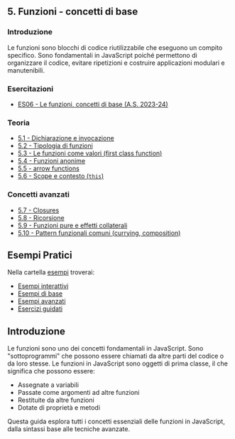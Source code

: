 ## 5. **Funzioni - concetti di base**

### Introduzione
Le funzioni sono blocchi di codice riutilizzabile che eseguono un compito specifico. Sono fondamentali in JavaScript poiché permettono di organizzare il codice, evitare ripetizioni e costruire applicazioni modulari e manutenibili.

### Esercitazioni
- [ES06 - Le funzioni, concetti di base (A.S. 2023-24)](<https://docs.google.com/presentation/d/15zyQuF8ONwm0vMEUXAgpgIBCgbRqWQTsL9IIXiVcdY0/edit?usp=sharing>)

### Teoria
- [5.1 - Dichiarazione e invocazione](<05.01 - Dichiarazione e invocazione.md>) 
- [5.2 - Tipologia di funzioni](<05.02 - Tipologia di funzioni.md>) 
- [5.3 - Le funzioni come valori (first class function)](<05.03 - Le funzioni come valori (first class function).md>) 
- [5.4 - Funzioni anonime](<05.04 - Funzioni anonime.md>) 
- [5.5 - arrow functions](<05.05 - arrow functions.md>) 
- [5.6 - Scope e contesto (`this`)](<05.06 - Scope e contesto (this).md>)

### Concetti avanzati
- [5.7 - Closures](<05.07 - Closures.md>)
- [5.8 - Ricorsione](<05.08 - Ricorsione.md>)
- [5.9 - Funzioni pure e effetti collaterali](<05.09 - Funzioni pure e effetti collaterali.md>)
- [5.10 - Pattern funzionali comuni (currying, composition)](<05.10 - Pattern funzionali comuni.md>)

## Esempi Pratici

Nella cartella [esempi](esempi/) troverai:

- [Esempi interattivi](esempi/index.html)
- [Esempi di base](esempi/esempi-base.js)
- [Esempi avanzati](esempi/esempi-avanzati.js)
- [Esercizi guidati](esempi/esercizi-guidati.md)

## Introduzione

Le funzioni sono uno dei concetti fondamentali in JavaScript. Sono "sottoprogrammi" che possono essere chiamati da altre parti del codice o da loro stesse. Le funzioni in JavaScript sono oggetti di prima classe, il che significa che possono essere:

- Assegnate a variabili
- Passate come argomenti ad altre funzioni 
- Restituite da altre funzioni
- Dotate di proprietà e metodi

Questa guida esplora tutti i concetti essenziali delle funzioni in JavaScript, dalla sintassi base alle tecniche avanzate.
